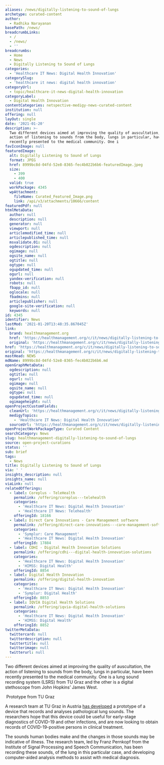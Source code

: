 ```yaml
---
aliases: /news/digitally-listening-to-sound-of-lungs
archetype: curated-content
author:
  - Radhika Narayanan
basePath: /news/
breadcrumbLinks:
  - /
  - /news/
  - ''
breadcrumbs:
  - Home
  - News
  - Digitally Listening to Sound of Lungs
categories:
  - 'Healthcare IT News: Digital Health Innovation'
categorySlug:
  - 'healthcare it news: digital health innovation'
categoryUrl:
  - topic/healthcare-it-news-digital-health-innovation
categoryLabel:
  - Digital Health Innovation
contentCategories: netspective-medigy-news-curated-content
institution: null
offering: null
layOut: single
date: '2021-01-20'
description: >-
  Two different devices aimed at improving the quality of auscultation, the
  action of listening to sounds from the body, lungs in particular, have been
  recently presented to the medical community. One i
favIconImage: null
featuredImage:
  alt: Digitally Listening to Sound of Lungs
  format: JPEG
  href: 8999bc8d-04fd-52e8-8365-fec4b022b6b6-featuredImage.jpeg
  size:
    - 399
    - 400
  valid: true
  workPackage: 4345
  wpAttachment:
    fileName: Curated_Featured_Image.png
    link: /api/v3/attachments/10666/content
featuredPdf: null
htmlMetaData:
  author: null
  description: null
  generator: null
  viewport: null
  articlemodified_time: null
  articlepublished_time: null
  msvalidate.01: null
  ogdescription: null
  ogimage: null
  ogsite_name: null
  ogtitle: null
  ogtype: null
  ogupdated_time: null
  ogurl: null
  yandex-verification: null
  robots: null
  fbapp_id: null
  oglocale: null
  fbadmins: null
  articlepublisher: null
  google-site-verification: null
  keywords: null
id: 4345
identifier: News
lastMod: '2021-01-20T13:48:35.867045Z'
link:
  brand: healthmanagement.org
  href: 'https://healthmanagement.org/c/it/news/digitally-listening-to-sound-of-lungs'
  original: 'https://healthmanagement.org/c/it/news/digitally-listening-to-sound-of-lungs'
href: 'https://healthmanagement.org/c/it/news/digitally-listening-to-sound-of-lungs'
original: 'https://healthmanagement.org/c/it/news/digitally-listening-to-sound-of-lungs'
mastHead: NEWS
mdName: 8999bc8d-04fd-52e8-8365-fec4b022b6b6.md
openGraphMetaData:
  ogdescription: null
  ogtitle: null
  ogurl: null
  ogimage: null
  ogsite_name: null
  ogtype: null
  ogupdated_time: null
  ogimageheight: null
openProjectCustomFields:
  cleanUrl: 'https://healthmanagement.org/c/it/news/digitally-listening-to-sound-of-lungs'
  medigyTopics:
    - 'Healthcare IT News: Digital Health Innovation'
  sourceUrl: 'https://healthmanagement.org/c/it/news/digitally-listening-to-sound-of-lungs'
openProjectWorkPackageType: Curated Content
searchCategory: News
slug: healthmanagement-digitally-listening-to-sound-of-lungs
source: open-project-curations
status: ''
sub: brief
tags:
  - News
title: Digitally Listening to Sound of Lungs
via: ' '
insights_description: null
insights_name: null
viaLink: null
relatedOfferings:
  - label: Coreplus - TeleHealth
    permalink: /offering/coreplus---telehealth
    categories:
      - 'Healthcare IT News: Digital Health Innovation'
      - 'Healthcare IT News: Telehealth'
    offeringId: 18166
  - label: Direct Care Innovations - Care Management software
    permalink: /offering/direct-care-innovations---care-management-software
    categories:
      - 'Symplur: Care Management'
      - 'Healthcare IT News: Digital Health Innovation'
    offeringId: 17884
  - label: CDHI - Digital Health Innovation Solutions
    permalink: /offering/cdhi---digital-health-innovation-solutions
    categories:
      - 'Healthcare IT News: Digital Health Innovation'
      - 'HIMSS: Digital Health'
    offeringId: 8854
  - label: Digital Health Innovation
    permalink: /offering/digital-health-innovation
    categories:
      - 'Healthcare IT News: Digital Health Innovation'
      - 'Symplur: Digital Health'
    offeringId: 8853
  - label: IQVIA Digital Health Solutions
    permalink: /offering/iqvia-digital-health-solutions
    categories:
      - 'Healthcare IT News: Digital Health Innovation'
      - 'HIMSS: Digital Health'
    offeringId: 8852
twitterMetaData:
  twittercard: null
  twitterdescription: null
  twittertitle: null
  twitterimage: null
  twitterurl: null
---
```

<p>Two different devices aimed at improving the quality of auscultation, the action of listening to sounds from the body, lungs in particular, have been recently presented to the medical community. One is a lung sound recording system (LSRS) from TU Graz and the other is a digital stethoscope from John Hopkins’ James West.</p><p>&nbsp;Prototype from TU Graz</p><p>A research team at TU Graz in Austria <a href="https://www.tugraz.at/en/tu-graz/services/news-stories/tu-graz-news/singleview/article/tu-graz-entwickelt-screeningsystem-fuer-lungengeraeuschanalyse0/">has developed</a> a prototype of a device that records and analyses pathological lung sounds. The researchers hope that this device could be useful for early-stage diagnostics of COVID-19 and other infections, and are now looking to obtain records of COVID-19-positive persons in clinical treatment.</p><p>The sounds human bodies make and the changes in those sounds may be indicative of illness. The research team, led by Franz Pernkopf from the Institute of Signal Processing and Speech Communication, has been recording these sounds, of the lung in this particular case, and developing computer-aided analysis methods to assist with medical diagnosis.</p>